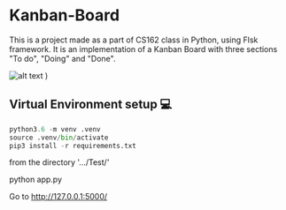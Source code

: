 # Kanban-Board

This is a project made as a part of CS162 class in Python, using Flsk framework. It is an implementation of a Kanban Board with three sections "To do", "Doing" and "Done". 

![alt text](https://user-images.githubusercontent.com/23430375/54442584-a63ab600-471d-11e9-8d43-a8377cd64746.png)
)

## Virtual Environment setup 💻

```python
python3.6 -m venv .venv
source .venv/bin/activate
pip3 install -r requirements.txt
```


 from the directory '.../Test/'
 
 python app.py
 
 Go to http://127.0.0.1:5000/

